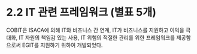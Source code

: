 # 2.2 IT 관련 프레임워크 (별표 5개)

COBIT은 ISACA에 의해 IT와 비즈니스 간 연계, IT가 비즈니스를 지원하고 이익을 극대화, IT 자원의 책임감 있는 사용, IT 위험의 적절한 관리를 위한 프레임워크를 제공함으로써 EGIT를 지원하기 위하여 개발되었다.
